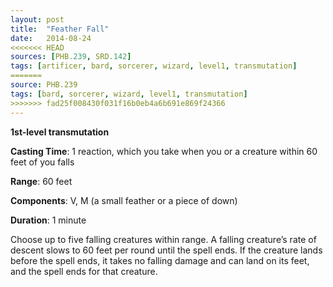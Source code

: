 ```yaml
---
layout: post
title:  "Feather Fall"
date:   2014-08-24
<<<<<<< HEAD
sources: [PHB.239, SRD.142]
tags: [artificer, bard, sorcerer, wizard, level1, transmutation]
=======
source: PHB.239
tags: [bard, sorcerer, wizard, level1, transmutation]
>>>>>>> fad25f008430f031f16b0eb4a6b691e869f24366
---
```


**1st-level transmutation**

**Casting Time**: 1 reaction, which you take when you or a creature within 60 feet of you falls

**Range**: 60 feet

**Components**: V, M (a small feather or a piece of down)

**Duration**: 1 minute

Choose up to five falling creatures within range. A falling creature’s rate of descent slows to 60 feet per round until the spell ends. If the creature lands before the spell ends, it takes no falling damage and can land on its feet, and the spell ends for that creature.
